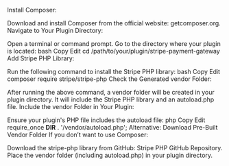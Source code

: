 Install Composer:

Download and install Composer from the official website: getcomposer.org.
Navigate to Your Plugin Directory:

Open a terminal or command prompt.
Go to the directory where your plugin is located:
bash
Copy
Edit
cd /path/to/your/plugin/stripe-payment-gateway
Add Stripe PHP Library:

Run the following command to install the Stripe PHP library:
bash
Copy
Edit
composer require stripe/stripe-php
Check the Generated vendor Folder:

After running the above command, a vendor folder will be created in your plugin directory.
It will include the Stripe PHP library and an autoload.php file.
Include the vendor Folder in Your Plugin:

Ensure your plugin's PHP file includes the autoload file:
php
Copy
Edit
require_once __DIR__ . '/vendor/autoload.php';
Alternative: Download Pre-Built Vendor Folder
If you don’t want to use Composer:

Download the stripe-php library from GitHub: Stripe PHP GitHub Repository.
Place the vendor folder (including autoload.php) in your plugin directory.
